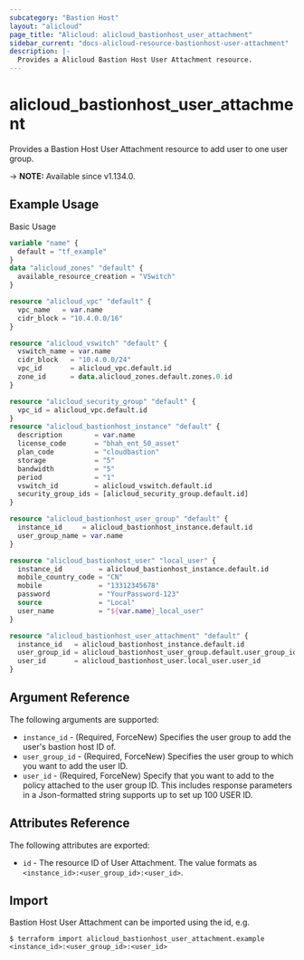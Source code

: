 ```yaml
---
subcategory: "Bastion Host"
layout: "alicloud"
page_title: "Alicloud: alicloud_bastionhost_user_attachment"
sidebar_current: "docs-alicloud-resource-bastionhost-user-attachment"
description: |-
  Provides a Alicloud Bastion Host User Attachment resource.
---
```


# alicloud_bastionhost_user_attachment

Provides a Bastion Host User Attachment resource to add user to one user group.

-> **NOTE:** Available since v1.134.0.

## Example Usage

Basic Usage

```terraform
variable "name" {
  default = "tf_example"
}
data "alicloud_zones" "default" {
  available_resource_creation = "VSwitch"
}

resource "alicloud_vpc" "default" {
  vpc_name   = var.name
  cidr_block = "10.4.0.0/16"
}

resource "alicloud_vswitch" "default" {
  vswitch_name = var.name
  cidr_block   = "10.4.0.0/24"
  vpc_id       = alicloud_vpc.default.id
  zone_id      = data.alicloud_zones.default.zones.0.id
}

resource "alicloud_security_group" "default" {
  vpc_id = alicloud_vpc.default.id
}
resource "alicloud_bastionhost_instance" "default" {
  description        = var.name
  license_code       = "bhah_ent_50_asset"
  plan_code          = "cloudbastion"
  storage            = "5"
  bandwidth          = "5"
  period             = "1"
  vswitch_id         = alicloud_vswitch.default.id
  security_group_ids = [alicloud_security_group.default.id]
}

resource "alicloud_bastionhost_user_group" "default" {
  instance_id     = alicloud_bastionhost_instance.default.id
  user_group_name = var.name
}

resource "alicloud_bastionhost_user" "local_user" {
  instance_id         = alicloud_bastionhost_instance.default.id
  mobile_country_code = "CN"
  mobile              = "13312345678"
  password            = "YourPassword-123"
  source              = "Local"
  user_name           = "${var.name}_local_user"
}

resource "alicloud_bastionhost_user_attachment" "default" {
  instance_id   = alicloud_bastionhost_instance.default.id
  user_group_id = alicloud_bastionhost_user_group.default.user_group_id
  user_id       = alicloud_bastionhost_user.local_user.user_id
}
```

## Argument Reference

The following arguments are supported:

* `instance_id` - (Required, ForceNew) Specifies the user group to add the user's bastion host ID of.
* `user_group_id` - (Required, ForceNew) Specifies the user group to which you want to add the user ID.
* `user_id` - (Required, ForceNew) Specify that you want to add to the policy attached to the user group ID. This includes response parameters in a Json-formatted string supports up to set up 100 USER ID.

## Attributes Reference

The following attributes are exported:

* `id` - The resource ID of User Attachment. The value formats as `<instance_id>:<user_group_id>:<user_id>`.

## Import

Bastion Host User Attachment can be imported using the id, e.g.

```shell
$ terraform import alicloud_bastionhost_user_attachment.example <instance_id>:<user_group_id>:<user_id>
```
